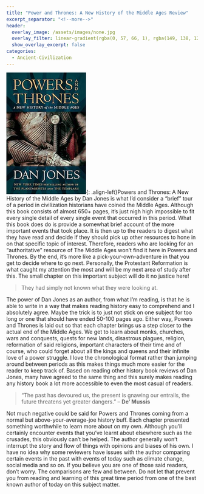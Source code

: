 ```yaml
---
title: "Power and Thrones: A New History of the Middle Ages Review"
excerpt_separator: "<!--more-->"
header:
  overlay_image: /assets/images/none.jpg
  overlay_filter: linear-gradient(rgba(0, 57, 66, 1), rgba(149, 138, 129, 1))
  show_overlay_excerpt: false
categories:
  - Ancient-Civilization
---
```

![power-and-thrones-cover](/assets/images/power-and-thrones.jpg){: .align-left}Powers and Thrones: A New History of the Middle Ages by Dan Jones is what I’d consider a “brief” tour of a period in civilization historians have coined the Middle Ages. Although this book consists of almost 650+ pages, it’s just nigh high impossible to fit every single detail of every single event that occurred in this period. What this book does do is provide a somewhat brief account of the more important events that took place. It is then up to the readers to digest what they have read and decide if they should pick up other resources to hone in on that specific topic of interest. Therefore, readers who are looking for an “authoritative” resource of The Middle Ages won’t find it here in Powers and Thrones. By the end, it’s more like a pick-your-own-adventure in that you get to decide where to go next. Personally, the Protestant Reformation is what caught my attention the most and will be my next area of study after this. The small chapter on this important subject will do it no justice here!

>They had simply not known what they were looking at.

The power of Dan Jones as an author, from what I’m reading, is that he is able to write in a way that makes reading history easy to comprehend and I absolutely agree. Maybe the trick is to just not stick on one subject for too long or one that should have ended 50-100 pages ago. Either way, Powers and Thrones is laid out so that each chapter brings us a step closer to the actual end of the Middle Ages. We get to learn about monks, churches, wars and conquests, quests for new lands, disastrous plagues, religion, reformation of said religions, important characters of their time and of course, who could forget about all the kings and queens and their infinite love of a power struggle. I love the chronological format rather than jumping around between periods as this makes things much more easier for the reader to keep track of. Based on reading other history book reviews of Dan Jones, many have agreed to the same thing and this surely makes reading any history book a lot more accessible to even the most casual of readers.

>“The past has devoured us, the present is gnawing our entrails, the future threatens yet greater dangers.” – **De’ Mussis**

Not much negative could be said for Powers and Thrones coming from a normal but above-your-average-joe history buff. Each chapter presented something worthwhile to learn more about on my own. Although you’ll certainly encounter events that you’ve learnt about elsewhere such as the crusades, this obviously can’t be helped. The author generally won’t interrupt the story and flow of things with opinions and biases of his own. I have no idea why some reviewers have issues with the author comparing certain events in the past with events of today such as climate change, social media and so on. If you believe you are one of those said readers, don’t worry. The comparisons are few and between. Do not let that prevent you from reading and learning of this great time period from one of the best known author of today on this subject matter.